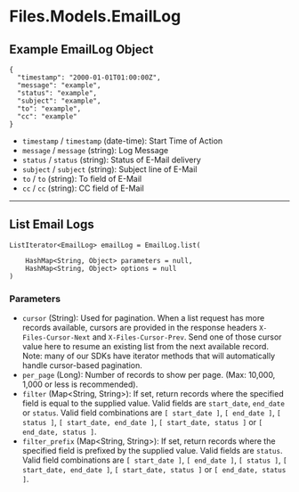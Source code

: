 # Files.Models.EmailLog

## Example EmailLog Object

```
{
  "timestamp": "2000-01-01T01:00:00Z",
  "message": "example",
  "status": "example",
  "subject": "example",
  "to": "example",
  "cc": "example"
}
```

* `timestamp` / `timestamp`  (date-time): Start Time of Action
* `message` / `message`  (string): Log Message
* `status` / `status`  (string): Status of E-Mail delivery
* `subject` / `subject`  (string): Subject line of E-Mail
* `to` / `to`  (string): To field of E-Mail
* `cc` / `cc`  (string): CC field of E-Mail


---

## List Email Logs

```
ListIterator<EmailLog> emailLog = EmailLog.list(
    
    HashMap<String, Object> parameters = null,
    HashMap<String, Object> options = null
)
```

### Parameters

* `cursor` (String): Used for pagination.  When a list request has more records available, cursors are provided in the response headers `X-Files-Cursor-Next` and `X-Files-Cursor-Prev`.  Send one of those cursor value here to resume an existing list from the next available record.  Note: many of our SDKs have iterator methods that will automatically handle cursor-based pagination.
* `per_page` (Long): Number of records to show per page.  (Max: 10,000, 1,000 or less is recommended).
* `filter` (Map<String, String>): If set, return records where the specified field is equal to the supplied value. Valid fields are `start_date`, `end_date` or `status`. Valid field combinations are `[ start_date ]`, `[ end_date ]`, `[ status ]`, `[ start_date, end_date ]`, `[ start_date, status ]` or `[ end_date, status ]`.
* `filter_prefix` (Map<String, String>): If set, return records where the specified field is prefixed by the supplied value. Valid fields are `status`. Valid field combinations are `[ start_date ]`, `[ end_date ]`, `[ status ]`, `[ start_date, end_date ]`, `[ start_date, status ]` or `[ end_date, status ]`.
